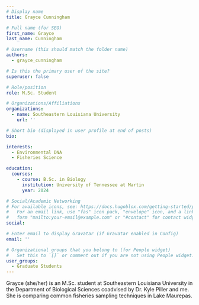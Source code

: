 ```yaml
---
# Display name
title: Grayce Cunningham

# Full name (for SEO)
first_name: Grayce
last_name: Cunningham

# Username (this should match the folder name)
authors:
  - grayce_cunningham

# Is this the primary user of the site?
superuser: false

# Role/position
role: M.Sc. Student

# Organizations/Affiliations
organizations:
  - name: Southeastern Louisiana University
    url: ''

# Short bio (displayed in user profile at end of posts)
bio: 

interests:
  - Environmental DNA
  - Fisheries Science

education:
  courses:
    - course: B.Sc. in Biology
      institution: University of Tennessee at Martin
      year: 2024

# Social/Academic Networking
# For available icons, see: https://docs.hugoblox.com/getting-started/page-builder/#icons
#   For an email link, use "fas" icon pack, "envelope" icon, and a link in the
#   form "mailto:your-email@example.com" or "#contact" for contact widget.
social:

# Enter email to display Gravatar (if Gravatar enabled in Config)
email: ''

# Organizational groups that you belong to (for People widget)
#   Set this to `[]` or comment out if you are not using People widget.
user_groups:
  - Graduate Students
---
```


Grayce (she/her) is an M.Sc. student at Southeastern Louisiana University in the Department of Biological Sciences coadvised by Dr. Kyle Piller and me. She is comparing common fisheries sampling techniques in Lake Maurepas.